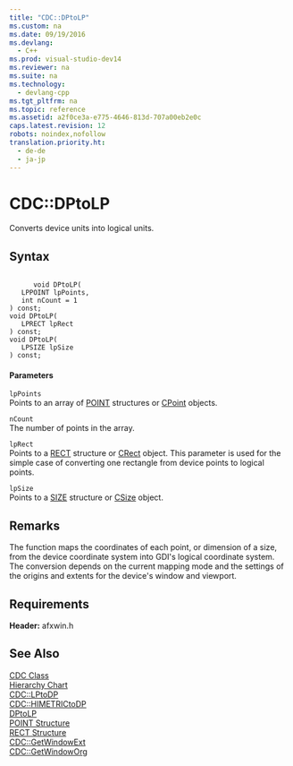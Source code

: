 ```yaml
---
title: "CDC::DPtoLP"
ms.custom: na
ms.date: 09/19/2016
ms.devlang: 
  - C++
ms.prod: visual-studio-dev14
ms.reviewer: na
ms.suite: na
ms.technology: 
  - devlang-cpp
ms.tgt_pltfrm: na
ms.topic: reference
ms.assetid: a2f0ce3a-e775-4646-813d-707a00eb2e0c
caps.latest.revision: 12
robots: noindex,nofollow
translation.priority.ht: 
  - de-de
  - ja-jp
---
```

# CDC::DPtoLP
Converts device units into logical units.  
  
## Syntax  
  
```  
  
      void DPtoLP(  
   LPPOINT lpPoints,  
   int nCount = 1   
) const;  
void DPtoLP(  
   LPRECT lpRect   
) const;  
void DPtoLP(  
   LPSIZE lpSize   
) const;  
```  
  
#### Parameters  
 `lpPoints`  
 Points to an array of [POINT](../vs140/POINT-Structure.md) structures or [CPoint](../vs140/CPoint-Class.md) objects.  
  
 `nCount`  
 The number of points in the array.  
  
 `lpRect`  
 Points to a [RECT](../vs140/RECT-Structure.md) structure or [CRect](../vs140/CRect-Class.md) object. This parameter is used for the simple case of converting one rectangle from device points to logical points.  
  
 `lpSize`  
 Points to a [SIZE](http://msdn.microsoft.com/library/windows/desktop/dd145106) structure or [CSize](../vs140/CSize-Class.md) object.  
  
## Remarks  
 The function maps the coordinates of each point, or dimension of a size, from the device coordinate system into GDI's logical coordinate system. The conversion depends on the current mapping mode and the settings of the origins and extents for the device's window and viewport.  
  
## Requirements  
 **Header:** afxwin.h  
  
## See Also  
 [CDC Class](../vs140/CDC-Class.md)   
 [Hierarchy Chart](../vs140/Hierarchy-Chart.md)   
 [CDC::LPtoDP](../vs140/CDC--LPtoDP.md)   
 [CDC::HIMETRICtoDP](../vs140/CDC--HIMETRICtoDP.md)   
 [DPtoLP](http://msdn.microsoft.com/library/windows/desktop/dd162474)   
 [POINT Structure](../vs140/POINT-Structure.md)   
 [RECT Structure](../vs140/RECT-Structure.md)   
 [CDC::GetWindowExt](../vs140/CDC--GetWindowExt.md)   
 [CDC::GetWindowOrg](../vs140/CDC--GetWindowOrg.md)